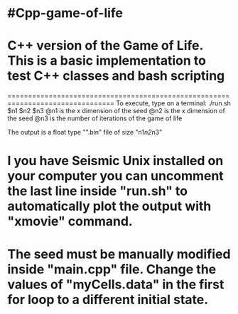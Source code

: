 #Cpp-game-of-life
================================================================================
C++ version of the Game of Life.
This is a basic implementation to test C++ classes and bash scripting
================================================================================
================================================================================
To execute, type on a terminal:
  ./run.sh $n1 $n2 $n3
  @n1 is the x dimension of the seed
  @n2 is the x dimension of the seed
  @n3 is the number of iterations of the game of life

The output is a float type "".bin" file of size "n1*n2*n3"

I you have Seismic Unix installed on your computer you can uncomment the last
line inside "run.sh" to automatically plot the output with "xmovie" command.
================================================================================
The seed must be manually modified inside "main.cpp" file. Change the values of
"myCells.data" in the first for loop to a different initial state.
================================================================================
